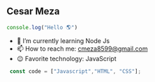 ##     Cesar Meza
```javascript
console.log("Hello 🌎")
```

- 🌱 I’m currently learning Node Js
- 📫 How to reach me: cmeza8599@gmail.com
- 😉 Favorite technology: JavaScript

```javascript
 const code = ["Javascript","HTML", "CSS"];
```

